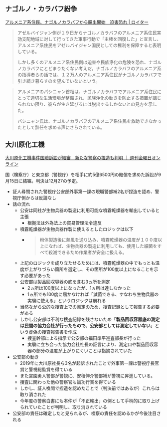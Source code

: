 ## ナゴルノ・カラバフ紛争

[アルメニア系住民、ナゴルノカラバフから脱出開始　迫害恐れ | ロイター](https://jp.reuters.com/economy/M3NW3BUXVNON5A7674QQB3O264-2023-09-24/)

> アゼルバイジャン側が１９日からナゴルノカラバフのアルメニア系住民実効支配地域に対して行ってきた軍事行動で「主権を回復した」と宣言し、アルメニア系住民をアゼルバイジャン国民としての権利を保障すると表明している。
>
> しかし多くのアルメニア系住民側は迫害や民族浄化の危険を恐れ、ナゴルノカラバフにとどまりたくない考えだ。ナゴルノカラバフのアルメニア系の指導者らの話では、１２万人のアルメニア系住民がナゴルノカラバフで引き続き暮らすのを望んでいないという。

> アルメニアのパシニャン首相は、ナゴルノカラバフでアルメニア系住民にとって適切な生活環境が整備され、民族浄化の動きを防止する措置が講じられない限り、彼らが生き延びるには脱出するしかないとの見方を示した。
>
> パシニャン氏は、ナゴルノカラバフのアルメニア系住民を救助できなかったとして辞任を求める声にさらされている。

## 大川原化工機

[大川原化工機事件国賠訴訟が結審　新たな警察の捏造も判明 ｜ 週刊金曜日オンライン](https://www.kinyobi.co.jp/kinyobinews/2023/09/22/antena-1329/)

国（検察庁）と東京都（警視庁）を相手に約5億6500円の賠償を求めた訴訟が9月15日に結審。判決は12月27の予定。

- 証人尋問された警視庁公安部外事第一課の現職警部補2名が捏造を認め、警視庁側からは反論なし
- 話の流れ
  - 公安は同社が生物兵器の製造に利用可能な噴霧乾燥器を輸出していると主張
    - 根拠法は外為法上の貿易管理法令違反
  - 噴霧乾燥器が生物兵器作製に使えるとしたロジックは以下
    - > 粉体製造後に熱風を送り込み、噴霧乾燥器の温度が１００度以上になれば、生物兵器の製造に利用しても、使用した細菌をすべて殺滅できるため作業者が安全に扱える。
  - 上記のロジックを成り立たせるためには、噴霧乾燥器の中でもっとも温度が上がりづらい箇所を選定し、その箇所が100度以上になることを示す必要があった
  - 公安部は製品回収容器の底を含む3ヵ所を測定
    - 2ヵ所は100度以上になったが、1ヵ所は達しなかった
    - 1ヵ所でも100度に届かなければ「滅菌できる、すなわち生物兵器の実験に使える」というロジックは崩れる
  - 当然ながら公的な捜査上での測定のため、捜査記録として報告する必要がある
  - しかし公安部は不利な捜査記録を残さないため「**製品回収容器底の測定は民間の協力会社が行ったもので、公安部としては測定していない**」という虚偽の捜査報告書を作成
    - 捜査幹部による指示で公安部の福田準平巡査部長が行った
    - 実験に立ち会った協力会社社長の証言により、測定口や製品回収容器の部分の温度が上がりにくいことは指摘されていた
- 公安部の動き
  - 2019年に大川原社長ら3名が起訴されたことで外事第一課は警視庁長官賞と警視総監賞を得ている
  - また宮園勇人警部が警視に、安積伸介警部補が警視に昇進している。
  - 捜査に関わった他の警察官も論功行賞を得ている
  - しかし、証人喚問で捏造を認めたことで（判決前ではあるが）これらは取り消された
  - 今年度の警察白書にも本件が「不正輸出」の例として手柄的に取り上げられていたことが判明し、取り消されている
- 公安部の責任は確定したと見られるが、検察の責任を認めるかが今後注目される
